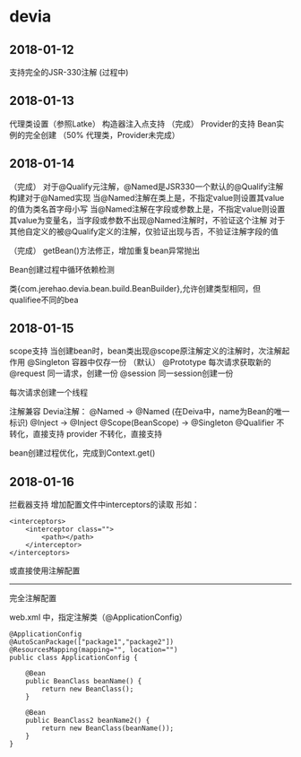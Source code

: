 # devia

## 2018-01-12
支持完全的JSR-330注解 (过程中)

## 2018-01-13
代理类设置（参照Latke）
构造器注入点支持 （完成）
Provider<T>的支持
Bean实例的完全创建 （50% 代理类，Provider未完成）

## 2018-01-14

（完成）
对于@Qualify元注解，@Named是JSR330一个默认的@Qualify注解
构建对于@Named实现
当@Named注解在类上是，不指定value则设置其value的值为类名首字母小写
当@Named注解在字段或参数上是，不指定value则设置其value为变量名，当字段或参数不出现@Named注解时，不验证这个注解
对于其他自定义的被@Qualify定义的注解，仅验证出现与否，不验证注解字段的值

（完成）
getBean()方法修正，增加重复bean异常抛出

Bean创建过程中循环依赖检测

类{com.jerehao.devia.bean.build.BeanBuilder},允许创建类型相同，但qualifiee不同的bea

## 2018-01-15

scope支持
当创建bean时，bean类出现@scope原注解定义的注解时，次注解起作用
@Singleton 容器中仅存一份 （默认）
@Prototype 每次请求获取新的
@request 同一请求，创建一份
@session 同一session创建一份

每次请求创建一个线程

注解兼容
Devia注解：
@Named   ->     @Named   (在Deiva中，name为Bean的唯一标识)
@Inject     ->      @Inject
@Scope(BeanScope)   ->     @Singleton
@Qualifier 不转化，直接支持
provider<T> 不转化，直接支持

bean创建过程优化，完成到Context.get()

## 2018-01-16

拦截器支持
增加配置文件中interceptors的读取
形如：

```
<interceptors>
    <interceptor class="">
        <path></path>
    </interceptor>
</interceptors>
```

或直接使用注解配置

------

完全注解配置

web.xml 中，指定注解类（@ApplicationConfig）

```
@ApplicationConfig
@AutoScanPackage(["package1","package2"])
@ResourcesMapping(mapping="", location="")
public class ApplicationConfig {
    
    @Bean
    public BeanClass beanName() {
        return new BeanClass();
    }
    
    @Bean
    public BeanClass2 beanName2() {
        return new BeanClass(beanName());
    }
}

```

